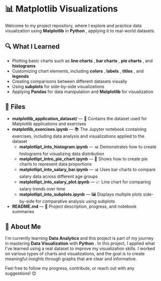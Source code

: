 
# 📊 **Matplotlib Visualizations**

Welcome to my project repository, where I explore and practice data visualization using **Matplotlib** in  **Python** , applying it to real-world datasets.

## 🔍 **What I Learned**

* Plotting basic charts such as  **line charts** ,  **bar charts** ,  **pie charts** , and **histograms**
* Customizing chart elements, including  **colors** ,  **labels** ,  **titles** , and **legends**
* Creating comparisons between different datasets visually
* Using **subplots** for side-by-side visualizations
* Applying **Pandas** for data manipulation and **Matplotlib** for visualization

## 📁 **Files**

* **matplotlib_application_dataset/** — 📂 Contains the dataset used for Matplotlib applications and exercises
* **matplotlib_exercises.ipynb** — 📚 The Jupyter notebook containing exercises, including data analysis and visualizations applied to the dataset
  * **matplotlipt_into_histogram.ipynb** — 📊 Demonstrates how to create histograms for visualizing data distribution
  * **matplotlipt_intro_pie_chart.ipynb** — 🥧 Shows how to create pie charts to represent data proportions
  * **matplotlipt_into_salary_bar.ipynb** — 📊 Uses bar charts to compare salary data across different age groups
  * **matplotlipt_into_salary_plot.ipynb** — 📈 Line chart for comparing salary trends over time
  * **matplotlipt_into_subplots.ipynb** — 🖼️ Displays multiple plots side-by-side for comparative analysis using subplots
* **README.md** — 📘 Project description, progress, and notebook summaries

## 🚀 **About Me**

I'm currently learning **Data Analytics** and this project is part of my journey in mastering **Data Visualization** with  **Python** . In this project, I applied what I've learned using a real dataset to improve my visualization skills. I worked on various types of charts and visualizations, and the goal is to create meaningful insights through graphs that are clear and informative.

Feel free to follow my progress, contribute, or reach out with any suggestions! 😊
